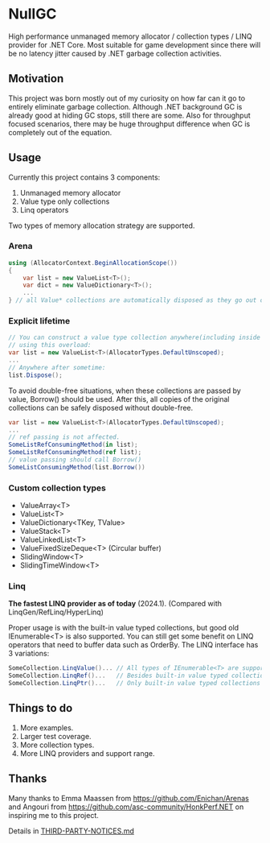 # NullGC

High performance unmanaged memory allocator / collection types / LINQ provider for .NET Core.
Most suitable for game development since there will be no latency jitter caused by .NET garbage collection activities.

## Motivation
This project was born mostly out of my curiosity on how far can it go to entirely eliminate garbage collection. Although .NET background GC is already good at hiding GC stops, still there are some. Also for throughput focused scenarios, there may be huge throughput difference when GC is completely out of the equation.


## Usage
Currently this project contains 3 components: 
1. Unmanaged memory allocator
2. Value type only collections
3. Linq operators

Two types of memory allocation strategy are supported.
### Arena
```csharp
using (AllocatorContext.BeginAllocationScope())
{
    var list = new ValueList<T>();
    var dict = new ValueDictionary<T>();
    ...
} // all Value* collections are automatically disposed as they go out of scope. 
```
### Explicit lifetime 
```csharp
// You can construct a value type collection anywhere(including inside of arena scope) 
// using this overload:
var list = new ValueList<T>(AllocatorTypes.DefaultUnscoped);
...
// Anywhere after sometime:
list.Dispose();
```
To avoid double-free situations, when these collections are passed by value, Borrow() should be used. After this, all copies of the original collections can be safely disposed without double-free.
```csharp
var list = new ValueList<T>(AllocatorTypes.DefaultUnscoped);
...
// ref passing is not affected.
SomeListRefConsumingMethod(in list);
SomeListRefConsumingMethod(ref list);
// value passing should call Borrow()
SomeListConsumingMethod(list.Borrow())
```
### Custom collection types
* ValueArray&lt;T&gt;
* ValueList&lt;T&gt;
* ValueDictionary&lt;TKey, TValue&gt;
* ValueStack&lt;T&gt;
* ValueLinkedList&lt;T&gt;
* ValueFixedSizeDeque&lt;T&gt; (Circular buffer)
* SlidingWindow&lt;T&gt;
* SlidingTimeWindow&lt;T&gt;

### Linq
**The fastest LINQ provider as of today** (2024.1). <Benchmark here> (Compared with LinqGen/RefLinq/HyperLinq)

Proper usage is with the built-in value typed collections, but good old IEnumerable&lt;T&gt; is also supported. You can still get some benefit on LINQ operators that need to buffer data such as OrderBy.
The LINQ interface has 3 variations:
```csharp
SomeCollection.LinqValue()... // All types of IEnumerable<T> are supported
SomeCollection.LinqRef()...   // Besides built-in value typed collections, only Enumerators that exposes 'ref T Current' are supported (e.g. normal array types)
SomeCollection.LinqPtr()...   // Only built-in value typed collections are supported. 
```

## Things to do
1. More examples.
2. Larger test coverage.
3. More collection types.
4. More LINQ providers and support range.

## Thanks
Many thanks to Emma Maassen from <https://github.com/Enichan/Arenas> and Angouri from <https://github.com/asc-community/HonkPerf.NET> on inspiring me to this project.

Details in [THIRD-PARTY-NOTICES.md](https://github.com/fryderykhuang/NullGC/blob/gha-test/THIRD-PARTY-NOTICES.md)